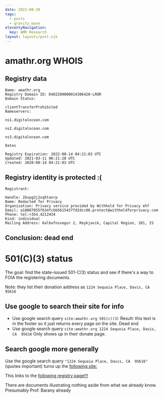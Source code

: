 ```yaml
---
date: 2021-08-30
tags:
  - posts
  - gravity_wave
eleventyNavigation:
  key: AMR Research
layout: layouts/post.njk
---
```


# amathr.org WHOIS

## Registry data

    Name: amathr.org
    Registry Domain ID: D402200000014386420-LROR
    Domain Status:

    clientTransferProhibited
    Nameservers:

    ns1.digitalocean.com

    ns2.digitalocean.com

    ns3.digitalocean.com

    Dates

    Registry Expiration: 2022-08-14 04:21:03 UTC
    Updated: 2021-03-11 00:21:28 UTC
    Created: 2020-08-14 04:21:03 UTC



## Registry identity is protected :(

    Registrant:

    Handle: 2bvpg3j2xq5tanrp
    Name: Redacted for Privacy
    Organization: Privacy service provided by Withheld for Privacy ehf
    Email: a18087055f634fcbb5615437fd2dcc96.protect@withheldforprivacy.com
    Phone: tel:+354.4212434
    Kind: individual
    Mailing Address: Kalkofnsvegur 2, Reykjavik, Capital Region, 101, IS 
    
## Conclusion: dead end


# 501(C)(3) status

The goal: find the state-issued 501-C(3) status and 
see if there's a way to FOIA the registering documents.

Note: they list their donation address as `1224 Sequoia Place, Davis, CA  95616`

## Use google to search their site for info

* Use google search query `site:amathr.org 501(c)(3)`
Result: this text is in the footer so it just 
returns every page on the site. Dead end
* Use google search query `site:amathr.org 1224 Sequoia Place, Davis, CA  95616`
Only shows up in their donate page.

## Search google more generally

Use the google search query `"1224 Sequoia Place, Davis, CA  95616"` (quotes important)
turns up the [following site:](https://opencorporates.com/companies/us_ca/C4724700)

This links to the [following registry page!!!](https://businesssearch.sos.ca.gov/CBS/SearchResults?SearchType=NUMBER&SearchCriteria=C4724700)


There are documents illustrating nothing aside from what we already know. Presumably Prof. Barany
already 


